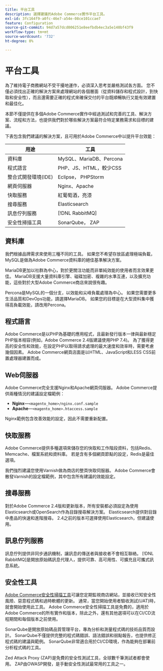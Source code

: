 ```yaml
---
title: 平台工具
description: 選擇建議的Adobe Commerce實作平台工具。
exl-id: 3fc164f9-a0fc-46e7-a54e-08ce101ccae7
feature: Configuration
source-git-commit: 94d7a57dcd006251e8eefbdb4ec3a5e140bf43f9
workflow-type: tm+mt
source-wordcount: '732'
ht-degree: 0%

---
```


# 平台工具

為了維持電子商務網站不受干擾地運作，必須深入思考並嚴格測試各方面。 您不僅必須找出正確的解決方案來處理網站的各個層面（從資料儲存和程式設計，到快取和安全性），而且還需要正確的程式來確保交付的平台既順暢執行又能有效建置和最佳化。

本節不僅提供在多個Adobe Commerce實作中經過測試和完善的工具、解決方案、流程和方法，也提供我們對於哪些解決方案最符合特定業務需求和目標的建議。

下表包含我們建議的解決方案，且可用於Adobe Commerce中以提升平台效能：

| 用途 | 工具 |
|------------------------------------------|-------------------------|
| 資料庫 | MySQL、MariaDB、Percona |
| 程式語言 | PHP、JS、HTML，較少CSS |
| 整合式開發環境(IDE) | Eclipse， PHPStorm |
| 網頁伺服器 | Nginx、Apache |
| 快取服務 | 紅葡萄酒，亮漆 |
| 搜尋服務 | Elasticsearch |
| 訊息佇列服務 | [!DNL RabbitMQ] |
| 安全性掃描工具 | SonarQube， ZAP |

## 資料庫

我們根據品牌需求來使用三種不同的工具。 如果您不希望存放區處理極端負載，MySQL是做為Adobe Commerce資料庫的絕佳基準解決方案。

MariaDB更加以社群為中心，對於更關注功能而非單純效能的使用者而言效果更佳。 MariaDB支援大量資料庫引擎、磁碟加密、複雜的水準互連，以及擴充功能，這些對於大型Adobe Commerce商店來說很有趣。

Percona是MySQL的一個分支，以效能和尖峰負載處理為中心。 如果您需要更多生活品質和DevOps功能，請選擇MariaDB。 如果您的目標是在大型資料集中獲得高負載效能，請改用Percona。

## 程式語言

Adobe Commerce是以PHP為基礎的應用程式，且最新發行版本一律與最新穩定PHP版本相容(例如，Adobe Commerce 2.4版建議使用PHP 7.4)。 為了獲得更高的安全性和效能，在設定PHP以取得請求處理的最大速度和效率時，需要考慮幾個因素。 Adobe Commerce網頁店面是以HTML、JavaScript和LESS CSS前置處理器建置而成。

## Web伺服器

Adobe Commerce完全支援Nginx和Apache網頁伺服器。 Adobe Commerce提供兩種情況的建議設定檔範例：

- **Nginx**—`<magento_home>/nginx.conf.sample`
- **Apache**—`<magento_home>.htaccess.sample`

Nginx範例包含改善效能的設定，因此不需要重新配置。

## 快取服務

Adobe Commerce提供多種選項來儲存您的快取和工作階段資料，包括Redis、Memcache、檔案系統和資料庫。 若是含有多個網頁節點的設定，Redis是最佳選項。

我們強烈建議您使用Varnish做為商店的整頁快取伺服器。 Adobe Commerce會散發Varnish的設定檔範例，其中包含所有建議的效能設定。

## 搜尋服務

對於Adobe Commerce 2.4版和更新版本，所有安裝都必須設定為使用Elasticsearch或OpenSearch作為目錄搜尋解決方案。 Elasticsearch提供對目錄中產品的快速和進階搜尋。 2.4之前的版本可選擇使用Elasticsearch，但建議使用。

## 訊息佇列服務

訊息佇列提供非同步通訊機制，讓訊息的傳送者與接收者不會相互聯絡。 [!DNL RabbitMQ]是開放原始碼訊息代理人，提供可靠、高可用性、可擴充且可攜式訊息系統。

## 安全性工具

[Adobe Commerce安全性掃描工具](https://docs.magento.com/user-guide/magento/security-scan.html)可讓您定期監視商店網站，並接收已知安全性風險、惡意程式碼和過時軟體的更新。 通常，當您開始使用者驗收測試(UAT)時，就會開始使用此工具。 Adobe Commerce安全性掃描工具是免費的，適用於Adobe Commerce的所有實作和版本，除此之外，還有其他選項可以在CI/CD流程期間和每個版本之前使用。

SonarQube是開放原始碼品質管理平台，專為分析和測量程式碼的技術品質而設計。 SonarQube不僅提供完整的程式碼錯誤、語法錯誤和弱點報告，也提供修正程式碼的建議與範例。 SonarQube非常適合用於CI/CD環境，作為能夠在部署前分析程式碼的工具。

Zed Attack Proxy (ZAP)是免費的安全性測試工具，全球數千筆測試者都會使用。 ZAP由OWASP開發，是手動安全性測試最常用的工具之一。
